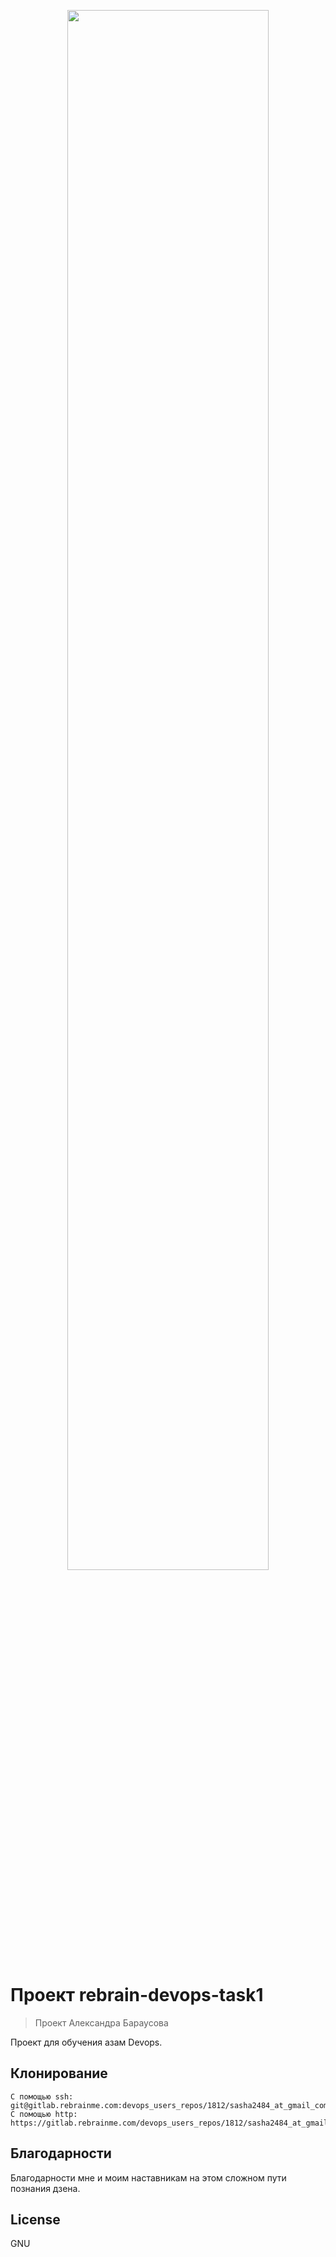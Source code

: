 <p align="center">
<img src="https://media.giphy.com/media/119HtgTy0cDjK8/giphy.gif" width="80%"></p>

# Проект rebrain-devops-task1

> Проект Александра Бараусова

Проект для обучения азам Devops. 

## Клонирование

```
С помощью ssh:
git@gitlab.rebrainme.com:devops_users_repos/1812/sasha2484_at_gmail_com.git
С помощью http:
https://gitlab.rebrainme.com/devops_users_repos/1812/sasha2484_at_gmail_com.git

```


## Благодарности

Благодарности мне и моим наставникам на этом сложном пути познания дзена.



## License

GNU

